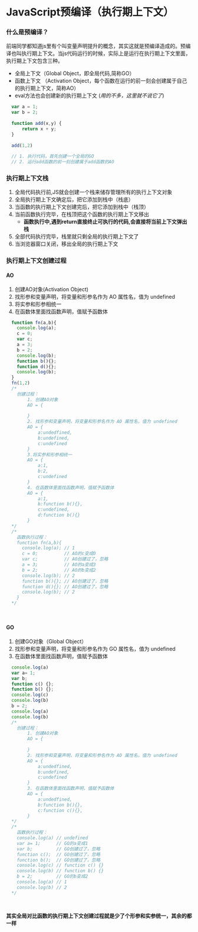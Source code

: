 # JavaScript预编译（执行期上下文）

### 什么是预编译？
前端同学都知道js里有个叫变量声明提升的概念，其实这就是预编译造成的。预编译也叫执行期上下文。当js代码运行的时候，实际上是运行在执行期上下文里面，执行期上下文包含三种。
- 全局上下文（Global Object，即全局代码,简称GO）
- 函数上下文 （Activation Object，每个函数在运行的前一刻会创建属于自己的执行期上下文，简称AO）
- eval方法也会创建新的执行期上下文 (*用的不多，这里就不说它了*)

```javascript
  var a = 1;
  var b = 2;
  
  function add(x,y) {
	  return x + y;
  }
  
  add(1,2)
  
  // 1. 执行代码，首先创建一个全局的GO
  // 2. 运行add函数的前一刻创建属于add函数的AO
```

### 执行期上下文栈
1. 全局代码执行前,JS就会创建一个栈来储存管理所有的执行上下文对象
2. 全局执行期上下文确定后，把它添加到栈中（栈底）
3. 当函数的执行期上下文创建完后，把它添加到栈中（栈顶）
4. 当前函数执行完毕，在栈顶把这个函数的执行期上下文移出
	- **函数执行中,遇到return直接终止可执行的代码,会直接将当前上下文弹出栈**
5. 全部代码执行完毕，栈里就只剩全局的执行期上下文了
6. 当浏览器窗口关闭，移出全局的执行期上下文

### 执行期上下文创建过程
#### AO
1. 创建AO对象(Activation Object)
2. 找形参和变量声明，将变量和形参名作为 AO 属性名，值为 undefined
3. 将实参和形参相统一
4. 在函数体里面找函数声明，值赋予函数体

```javascript
  function fn(a,b){
    console.log(a);
    c = 0;
    var c;
    a = 3;
    b = 2;
    console.log(b);
    function b(){};
    function d(){};
    console.log(b);
  }
  fn(1,2)
  /*
	创建过程：
		1. 创建AO对象
		AO = {
			
		}
		2. 找形参和变量声明，将变量和形参名作为 AO 属性名，值为 undefined
		AO = {
			a:undedfined,
			b:undefined,
			c:undefined
		}
		3.将实参和形参相统一
		AO = {
			a:1,
			b:2,
			c:undefined
		}
		4. 在函数体里面找函数声明，值赋予函数体
		AO = {
			a:1,
			b:function b(){},
			c:undefined,
			d:function b(){}
		}
  */
  /*
    函数执行过程：
	function fn(a,b){
	  console.log(a); // 1
	  c = 0;          // AO的c变成0
	  var c;		  // AO创建过了，忽略
	  a = 3;          // AO的a变成3
	  b = 2;          // AO的b变成2
	  console.log(b); // 2
	  function b(){}; // AO创建过了，忽略
	  function d(){}; // AO创建过了，忽略
	  console.log(b); // 2
	}
  */
	
	
```

#### GO
1. 创建GO对象（Global Object）
2. 找形参和变量声明，将变量和形参名作为 GO 属性名，值为 undefined
3. 在函数体里面找函数声明，值赋予函数体

```javascript
  console.log(a)
  var a= 1;
  var b;
  function c() {};
  function b() {};
  console.log(c)
  console.log(b)
  b = 2;
  console.log(a)
  console.log(b)
  /*
	创建过程：
		1. 创建AO对象
		AO = {
			
		}
		2. 找形参和变量声明，将变量和形参名作为 AO 属性名，值为 undefined
		AO = {
			a:undedfined,
			b:undefined,
			c:undefined
		}
		3. 在函数体里面找函数声明，值赋予函数体
		AO = {
			a:undedfined,
			b:function b(){},
			c:function c(){},
		}
  */
  /*
    函数执行过程：
	console.log(a) // undefined
	var a= 1;      // GO的a变成1
	var b;   	   // GO创建过了，忽略
	function c();  // GO创建过了，忽略
	function b();  // GO创建过了，忽略
	console.log(c) // function c() {}
	console.log(b) // function b() {}
	b = 2;         // GO的b变成2
	console.log(a) // 1
	console.log(b) // 2
  */
	
	
```

**其实全局对比函数的执行期上下文创建过程就是少了个形参和实参统一，其余的都一样**